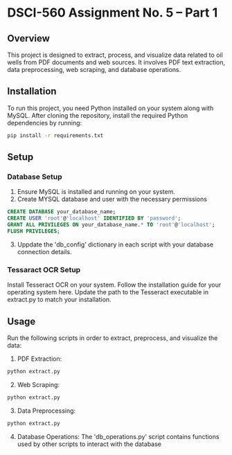 # DSCI-560 Assignment No. 5 – Part 1

## Overview

This project is designed to extract, process, and visualize data related to oil wells from PDF documents and web sources. It involves PDF text extraction, data preprocessing, web scraping, and database operations.

## Installation

To run this project, you need Python installed on your system along with MySQL. After cloning the repository, install the required Python dependencies by running:

```bash
pip install -r requirements.txt
```

## Setup

### Database Setup

1. Ensure MySQL is installed and running on your system.
2. Create MYSQL database and user with the necessary permissions

```sql
CREATE DATABASE your_database_name;
CREATE USER 'root'@'localhost' IDENTIFIED BY 'password';
GRANT ALL PRIVILEGES ON your_database_name.* TO 'root'@'localhost';
FLUSH PRIVILEGES;
```

3. Uppdate the 'db_config' dictionary in each script with your database connection details.

### Tessaract OCR Setup

Install Tesseract OCR on your system. Follow the installation guide for your operating system here.
Update the path to the Tesseract executable in extract.py to match your installation.

## Usage

Run the following scripts in order to extract, preprocess, and visualize the data:

1. PDF Extraction:
```bash
python extract.py
```

2. Web Scraping:
```bash
python extract.py
```

3. Data Preprocessing:
```bash
python extract.py
```

4. Database Operations:
The 'db_operations.py' script contains functions used by other scripts to interact with the database

